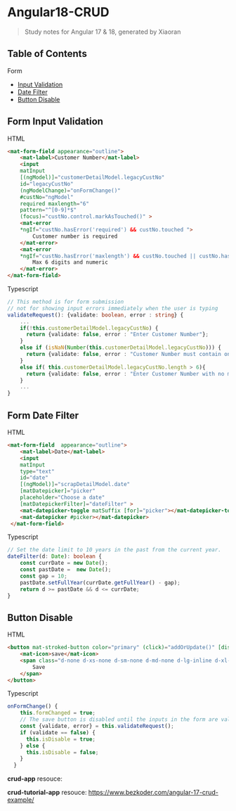 # Angular18-CRUD

> Study notes for Angular 17 & 18, generated by Xiaoran

## Table of Contents
Form
- [Input Validation](#anchor_f_1)<br/>
- [Date Filter](#anchor_f_2)<br/>
- [Button Disable](#anchor_f_3)<br/>

## Form Input Validation<a name="anchor_f_1"></a>
HTML
```html
<mat-form-field appearance="outline">
    <mat-label>Customer Number</mat-label>
    <input 
    matInput 
    [(ngModel)]="customerDetailModel.legacyCustNo" 
    id="legacyCustNo" 
    (ngModelChange)="onFormChange()" 
    #custNo="ngModel" 
    required maxlength="6" 
    pattern="^[0-9]*$" 
    (focus)="custNo.control.markAsTouched()" >
    <mat-error 
    *ngIf="custNo.hasError('required') && custNo.touched ">
        Customer number is required
    </mat-error>
    <mat-error 
    *ngIf="custNo.hasError('maxlength') && custNo.touched || custNo.hasError('pattern')">
        Max 6 digits and numeric
    </mat-error>
</mat-form-field>
```
Typescript
```typescript
// This method is for form submission
// not for showing input errors immediately when the user is typing
validateRequest(): {validate: boolean, error : string} {
    ...
    if(!this.customerDetailModel.legacyCustNo) {
      return {validate: false, error : "Enter Customer Number"};
    }
    else if (isNaN(Number(this.customerDetailModel.legacyCustNo))) {
      return {validate: false, error : "Customer Number must contain only numbers"};
    }
    else if( this.customerDetailModel.legacyCustNo.length > 6){
      return {validate: false, error : "Enter Customer Number with no more than 6 digits"};
    }
    ...
}
```

## Form Date Filter<a name="anchor_f_2"></a>
HTML
```html
<mat-form-field  appearance="outline">
    <mat-label>Date</mat-label>
    <input 
    matInput 
    type="text" 
    id="date" 
    [(ngModel)]="scrapDetailModel.date" 
    [matDatepicker]="picker" 
    placeholder="Choose a date" 
    [matDatepickerFilter]="dateFilter" >
    <mat-datepicker-toggle matSuffix [for]="picker"></mat-datepicker-toggle>
    <mat-datepicker #picker></mat-datepicker>
 </mat-form-field>    
```
Typescript
```typescript
// Set the date limit to 10 years in the past from the current year.
dateFilter(d: Date): boolean {
    const currDate = new Date();
    const pastDate =  new Date();
    const gap = 10;
    pastDate.setFullYear(currDate.getFullYear() - gap);
    return d >= pastDate && d <= currDate; 
}
```

## Button Disable<a name="anchor_f_3"></a>
HTML
```html
<button mat-stroked-button color="primary" (click)="addOrUpdate()" [disabled]="isDisable" >
    <mat-icon>save</mat-icon>
    <span class="d-none d-xs-none d-sm-none d-md-none d-lg-inline d-xl-inline">
        Save 
    </span>
</button>
```
Typescript
```typescript
onFormChange() {
    this.formChanged = true;
    // The save button is disabled until the inputs in the form are valid.
    const {validate, error} = this.validateRequest();
    if (validate == false) {
      this.isDisable = true;
    } else {
      this.isDisable = false;
    }
  }
```

**crud-app** resouce: 

**crud-tutorial-app** resouce: https://www.bezkoder.com/angular-17-crud-example/